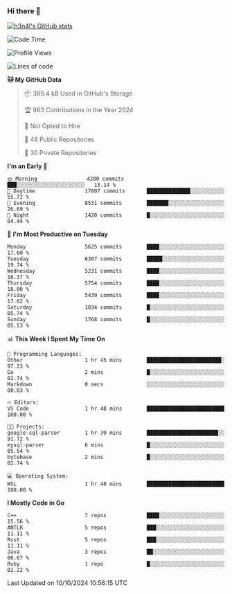 ### Hi there 👋

[![h3n4l's GitHub stats](https://github-readme-stats.vercel.app/api?username=h3n4l&count_private=true&show_icons=true&theme=radical)](https://github.com/h3n4l/github-readme-stats)

<!--START_SECTION:waka-->
![Code Time](http://img.shields.io/badge/Code%20Time-1%2C958%20hrs%2030%20mins-blue)

![Profile Views](http://img.shields.io/badge/Profile%20Views-0-blue)

![Lines of code](https://img.shields.io/badge/From%20Hello%20World%20I%27ve%20Written-12.2%20million%20lines%20of%20code-blue)

**🐱 My GitHub Data** 

> 📦 389.4 kB Used in GitHub's Storage 
 > 
> 🏆 963 Contributions in the Year 2024
 > 
> 🚫 Not Opted to Hire
 > 
> 📜 48 Public Repositories 
 > 
> 🔑 30 Private Repositories 
 > 
**I'm an Early 🐤** 

```text
🌞 Morning                4200 commits        ███░░░░░░░░░░░░░░░░░░░░░░   13.14 % 
🌆 Daytime                17807 commits       ██████████████░░░░░░░░░░░   55.72 % 
🌃 Evening                8531 commits        ███████░░░░░░░░░░░░░░░░░░   26.69 % 
🌙 Night                  1420 commits        █░░░░░░░░░░░░░░░░░░░░░░░░   04.44 % 
```
📅 **I'm Most Productive on Tuesday** 

```text
Monday                   5625 commits        ████░░░░░░░░░░░░░░░░░░░░░   17.60 % 
Tuesday                  6307 commits        █████░░░░░░░░░░░░░░░░░░░░   19.74 % 
Wednesday                5231 commits        ████░░░░░░░░░░░░░░░░░░░░░   16.37 % 
Thursday                 5754 commits        ████░░░░░░░░░░░░░░░░░░░░░   18.00 % 
Friday                   5439 commits        ████░░░░░░░░░░░░░░░░░░░░░   17.02 % 
Saturday                 1834 commits        █░░░░░░░░░░░░░░░░░░░░░░░░   05.74 % 
Sunday                   1768 commits        █░░░░░░░░░░░░░░░░░░░░░░░░   05.53 % 
```


📊 **This Week I Spent My Time On** 

```text
💬 Programming Languages: 
Other                    1 hr 45 mins        ████████████████████████░   97.23 % 
Go                       2 mins              █░░░░░░░░░░░░░░░░░░░░░░░░   02.74 % 
Markdown                 0 secs              ░░░░░░░░░░░░░░░░░░░░░░░░░   00.03 % 

🔥 Editors: 
VS Code                  1 hr 48 mins        █████████████████████████   100.00 % 

🐱‍💻 Projects: 
google-sql-parser        1 hr 39 mins        ███████████████████████░░   91.72 % 
mysql-parser             6 mins              █░░░░░░░░░░░░░░░░░░░░░░░░   05.54 % 
bytebase                 2 mins              █░░░░░░░░░░░░░░░░░░░░░░░░   02.74 % 

💻 Operating System: 
WSL                      1 hr 48 mins        █████████████████████████   100.00 % 
```

**I Mostly Code in Go** 

```text
C++                      7 repos             ████░░░░░░░░░░░░░░░░░░░░░   15.56 % 
ANTLR                    5 repos             ███░░░░░░░░░░░░░░░░░░░░░░   11.11 % 
Rust                     5 repos             ███░░░░░░░░░░░░░░░░░░░░░░   11.11 % 
Java                     3 repos             ██░░░░░░░░░░░░░░░░░░░░░░░   06.67 % 
Ruby                     1 repo              █░░░░░░░░░░░░░░░░░░░░░░░░   02.22 % 
```




 Last Updated on 10/10/2024 10:56:15 UTC
<!--END_SECTION:waka-->

